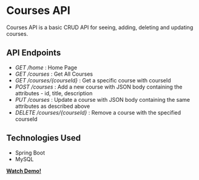 # Courses API

Courses API is a basic CRUD API for seeing, adding, deleting and updating courses.

## API Endpoints

- <em>GET /home</em> : Home Page
- <em>GET /courses</em> : Get All Courses
- <em>GET /courses/{courseId}</em> : Get a specific course with courseId
- <em>POST /courses</em> : Add a new course with JSON body containing the attributes - id, title, description
- <em>PUT /courses</em> : Update a course with JSON body containing the same attributes as described above
- <em>DELETE /courses/{courseId}</em> : Remove a course with the specified courseId

## Technologies Used

- Spring Boot
- MySQL

<strong>[Watch Demo!](https://drive.google.com/file/d/152tZrIjaE8eQWW0h2_o5CXwCLI3Mo6b1/view?usp=sharing)</strong>
